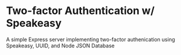 # Two-factor Authentication w/ Speakeasy
A simple Express server implementing two-factor authenication using Speakeasy, UUID, and Node JSON Database
